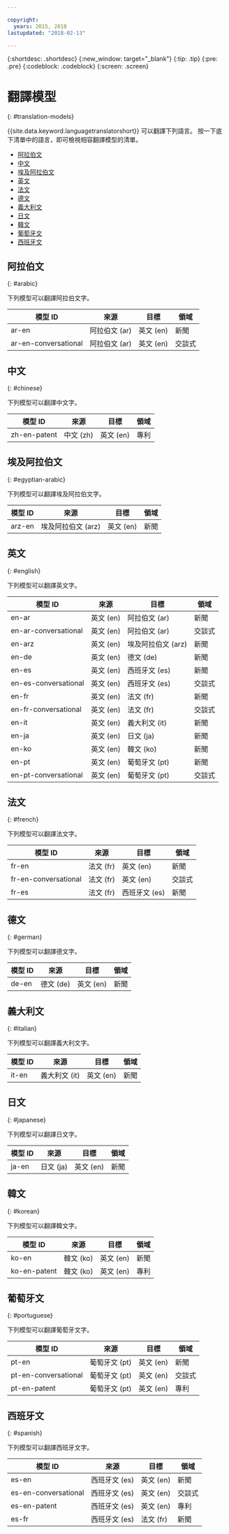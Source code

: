```yaml
---

copyright:
  years: 2015, 2018
lastupdated: "2018-02-13"

---
```


{:shortdesc: .shortdesc}
{:new_window: target="_blank"}
{:tip: .tip}
{:pre: .pre}
{:codeblock: .codeblock}
{:screen: .screen}

# 翻譯模型
{: #translation-models}

{{site.data.keyword.languagetranslatorshort}} 可以翻譯下列語言。
按一下底下清單中的語言，即可檢視相容翻譯模型的清單。 

- [阿拉伯文](#arabic)
- [中文](#chinese)
- [埃及阿拉伯文](#egyptian-arabic)
- [英文](#english)
- [法文](#french)
- [德文](#german)
- [義大利文](#italian)
- [日文](#japanese)
- [韓文](#korean)
- [葡萄牙文](#portuguese)
- [西班牙文](#spanish)

## 阿拉伯文
{: #arabic}

下列模型可以翻譯阿拉伯文字。
<table>
 <thead>
  <th>
   模型 ID
  </th>
  <th>
   來源
  </th>
  <th>
   目標
  </th>
  <th>
   領域
  </th>
  <tbody>
   <tr>
    <td>
     ar-en
    </td>
    <td>
     阿拉伯文 (ar)
    </td>
    <td>
     英文 (en)
    </td>
    <td>
     新聞
    </td>
   </tr>
   <tr>
    <td>
     ar-en-conversational
    </td>
    <td>
     阿拉伯文 (ar)
    </td>
    <td>
     英文 (en)
    </td>
    <td>
     交談式
    </td>
   </tr>
  </tbody>
 </thead>
</table>

## 中文
{: #chinese}

下列模型可以翻譯中文字。

<table>
 <thead>
  <th>
   模型 ID
  </th>
  <th>
   來源
  </th>
  <th>
   目標
  </th>
  <th>
   領域
  </th>
  <tbody>
   <tr>
    <td>
     zh-en-patent
    </td>
    <td>
     中文 (zh)
    </td>
    <td>
     英文 (en)
    </td>
    <td>
     專利
    </td>
   </tr>
  </tbody>
 </thead>
</table>

## 埃及阿拉伯文
{: #egyptian-arabic}

下列模型可以翻譯埃及阿拉伯文字。

<table>
 <thead>
  <th>
   模型 ID
  </th>
  <th>
   來源
  </th>
  <th>
   目標
  </th>
  <th>
   領域
  </th>
  <tbody>
   <tr>
    <td>
     arz-en
    </td>
    <td>
     埃及阿拉伯文 (arz)
    </td>
    <td>
     英文 (en)
    </td>
    <td>
     新聞
    </td>
   </tr>
  </tbody>
 </thead>
</table>

## 英文
{: #english}

下列模型可以翻譯英文字。

<table>
 <thead>
  <th>
   模型 ID
  </th>
  <th>
   來源
  </th>
  <th>
   目標
  </th>
  <th>
   領域
  </th>
  <tbody>
   <tr>
    <td>
     en-ar
    </td>
    <td>
     英文 (en)
    </td>
    <td>
     阿拉伯文 (ar)
    </td>
    <td>
     新聞
    </td>
   </tr>
   <tr>
    <td>
     en-ar-conversational
    </td>
    <td>
     英文 (en)
    </td>
    <td>
     阿拉伯文 (ar)
    </td>
    <td>
     交談式
    </td>
   </tr>
   <tr>
    <td>
     en-arz
    </td>
    <td>
     英文 (en)
    </td>
    <td>
     埃及阿拉伯文 (arz)
    </td>
    <td>
     新聞
    </td>
   </tr>
   <tr>
    <td>
     en-de
    </td>
    <td>
     英文 (en)
    </td>
    <td>
     德文 (de)
    </td>
    <td>
     新聞
    </td>
   </tr>
   <tr>
    <td>
     en-es
    </td>
    <td>
     英文 (en)
    </td>
    <td>
     西班牙文 (es)
    </td>
    <td>
     新聞
    </td>
   </tr>
   <tr>
    <td>
     en-es-conversational
    </td>
    <td>
     英文 (en)
    </td>
    <td>
     西班牙文 (es)
    </td>
    <td>
     交談式
    </td>
   </tr>
   <tr>
    <td>
     en-fr
    </td>
    <td>
     英文 (en)
    </td>
    <td>
     法文 (fr)
    </td>
    <td>
     新聞
    </td>
   </tr>
   <tr>
    <td>
     en-fr-conversational
    </td>
    <td>
     英文 (en)
    </td>
    <td>
     法文 (fr)
    </td>
    <td>
     交談式
    </td>
   </tr>
   <tr>
    <td>
     en-it
    </td>
    <td>
     英文 (en)
    </td>
    <td>
     義大利文 (it)
    </td>
    <td>
     新聞
    </td>
   </tr>
   <tr>
    <td>
     en-ja
    </td>
    <td>
     英文 (en)
    </td>
    <td>
     日文 (ja)
    </td>
    <td>
     新聞
    </td>
   </tr>
   <tr>
    <td>
     en-ko
    </td>
    <td>
     英文 (en)
    </td>
    <td>
     韓文 (ko)
    </td>
    <td>
     新聞
    </td>
   </tr>
   <tr>
    <td>
     en-pt
    </td>
    <td>
     英文 (en)
    </td>
    <td>
     葡萄牙文 (pt)
    </td>
    <td>
     新聞
    </td>
   </tr>
   <tr>
    <td>
     en-pt-conversational
    </td>
    <td>
     英文 (en)
    </td>
    <td>
     葡萄牙文 (pt)
    </td>
    <td>
     交談式
    </td>
   </tr>
  </tbody>
 </thead>
</table>


## 法文
{: #french}

下列模型可以翻譯法文字。

<table>
 <thead>
  <th>
   模型 ID
  </th>
  <th>
   來源
  </th>
  <th>
   目標
  </th>
  <th>
   領域
  </th>
  <tbody>
   <tr>
    <td>
     fr-en
    </td>
    <td>
     法文 (fr)
    </td>
    <td>
     英文 (en)
    </td>
    <td>
     新聞
    </td>
   </tr>
   <tr>
    <td>
     fr-en-conversational
    </td>
    <td>
     法文 (fr)
    </td>
    <td>
     英文 (en)
    </td>
    <td>
     交談式
    </td>
   </tr>
   <tr>
    <td>
     fr-es
    </td>
    <td>
     法文 (fr)
    </td>
    <td>
     西班牙文 (es)
    </td>
    <td>
     新聞
    </td>
   </tr>
  </tbody>
 </thead>
</table>

## 德文
{: #german}

下列模型可以翻譯德文字。

<table>
 <thead>
  <th>
   模型 ID
  </th>
  <th>
   來源
  </th>
  <th>
   目標
  </th>
  <th>
   領域
  </th>
  <tbody>
   <tr>
    <td>
     de-en
    </td>
    <td>
     德文 (de)
    </td>
    <td>
     英文 (en)
    </td>
    <td>
     新聞
    </td>
   </tr>
  </tbody>
 </thead>
</table>

## 義大利文
{: #italian}

下列模型可以翻譯義大利文字。

<table>
 <thead>
  <th>
   模型 ID
  </th>
  <th>
   來源
  </th>
  <th>
   目標
  </th>
  <th>
   領域
  </th>
  <tbody>
   <tr>
    <td>
     it-en
    </td>
    <td>
     義大利文 (it)
    </td>
    <td>
     英文 (en)
    </td>
    <td>
     新聞
    </td>
   </tr>
  </tbody>
 </thead>
</table>

## 日文
{: #japanese}

下列模型可以翻譯日文字。

<table>
 <thead>
  <th>
   模型 ID
  </th>
  <th>
   來源
  </th>
  <th>
   目標
  </th>
  <th>
   領域
  </th>
  <tbody>
   <tr>
    <td>
     ja-en
    </td>
    <td>
     日文 (ja)
    </td>
    <td>
     英文 (en)
    </td>
    <td>
     新聞
    </td>
   </tr>
  </tbody>
 </thead>
</table>


## 韓文
{: #korean}

下列模型可以翻譯韓文字。

<table>
 <thead>
  <th>
   模型 ID
  </th>
  <th>
   來源
  </th>
  <th>
   目標
  </th>
  <th>
   領域
  </th>
  <tbody>
   <tr>
    <td>
     ko-en
    </td>
    <td>
     韓文 (ko)
    </td>
    <td>
     英文 (en)
    </td>
    <td>
     新聞
    </td>
   </tr>
   <tr>
    <td>
     ko-en-patent
    </td>
    <td>
     韓文 (ko)
    </td>
    <td>
     英文 (en)
    </td>
    <td>
     專利
    </td>
   </tr>
  </tbody>
 </thead>
</table>

## 葡萄牙文
{: #portuguese}

下列模型可以翻譯葡萄牙文字。

<table>
 <thead>
  <th>
   模型 ID
  </th>
  <th>
   來源
  </th>
  <th>
   目標
  </th>
  <th>
   領域
  </th>
  <tbody>
   <tr>
    <td>
     pt-en
    </td>
    <td>
     葡萄牙文 (pt)
    </td>
    <td>
     英文 (en)
    </td>
    <td>
     新聞
    </td>
   </tr>
   <tr>
    <td>
     pt-en-conversational
    </td>
    <td>
     葡萄牙文 (pt)
    </td>
    <td>
     英文 (en)
    </td>
    <td>
     交談式
    </td>
   </tr>
   <tr>
    <td>
     pt-en-patent
    </td>
    <td>
     葡萄牙文 (pt)
    </td>
    <td>
     英文 (en)
    </td>
    <td>
     專利
    </td>
   </tr>
  </tbody>
 </thead>
</table>

## 西班牙文
{: #spanish}

下列模型可以翻譯西班牙文字。

<table>
 <thead>
  <th>
   模型 ID
  </th>
  <th>
   來源
  </th>
  <th>
   目標
  </th>
  <th>
   領域
  </th>
  <tbody>
   <tr>
    <td>
     es-en
    </td>
    <td>
     西班牙文 (es)
    </td>
    <td>
     英文 (en)
    </td>
    <td>
     新聞
    </td>
   </tr>
   <tr>
    <td>
     es-en-conversational
    </td>
    <td>
     西班牙文 (es)
    </td>
    <td>
     英文 (en)
    </td>
    <td>
     交談式
    </td>
   </tr>
   <tr>
    <td>
     es-en-patent
    </td>
    <td>
     西班牙文 (es)
    </td>
    <td>
     英文 (en)
    </td>
    <td>
     專利
    </td>
   </tr>
   <tr>
    <td>
     es-fr
    </td>
    <td>
     西班牙文 (es)
    </td>
    <td>
     法文 (fr)
    </td>
    <td>
     新聞
    </td>
   </tr>
  </tbody>
 </thead>
</table>
